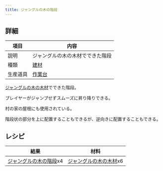 ```yaml
---
title: ジャングルの木の階段
---
```

## 詳細

|項目|内容|
|---|---|
|説明|ジャングルの木の木材でできた階段|
|種類|[建材](建材)|
|生産道具|[作業台](作業台)|

[ジャングルの木の木材](ジャングルの木の木材)でできた階段。

プレイヤーがジャンプせずスムーズに昇り降りできる。

村の家の屋根にも使用されている。

階段状の部分を上に配置することもできるが、逆向きに配置することもできる。

## レシピ

|結果|材料|
|---|---|
|[ジャングルの木の階段](ジャングルの木の階段)x4|[ジャングルの木の木材](ジャングルの木の木材)x6|

